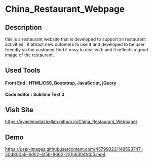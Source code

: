 # China_Restaurant_Webpage

## Description
this is a restaurant website that is developed to support all restaurant activities .
it attract new cutomers to use it and developed to be user friendly so the customer 
find it easy to deal with and It reflects a good image of the restaurant.

## Used Tools
#### Front End :   HTML/CSS, Bootstrap, JavaScript, jQuery
#### Code editor :  Sublime Text 3

## Visit Site 
https://ayaelmoatazbellah.github.io/China_Restaurant_Webpage/

## Demo
https://user-images.githubusercontent.com/45799323/149593747-30d800a9-8d02-4f5b-8662-221b6304fd05.mp4

